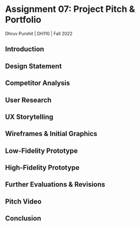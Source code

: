 # Assignment 07: Project Pitch & Portfolio

Dhruv Purohit | DH110 | Fall 2022

## Introduction



## Design Statement


 
## Competitor Analysis



## User Research



## UX Storytelling



## Wireframes & Initial Graphics



## Low-Fidelity Prototype



## High-Fidelity Prototype



## Further Evaluations & Revisions



## Pitch Video



## Conclusion
